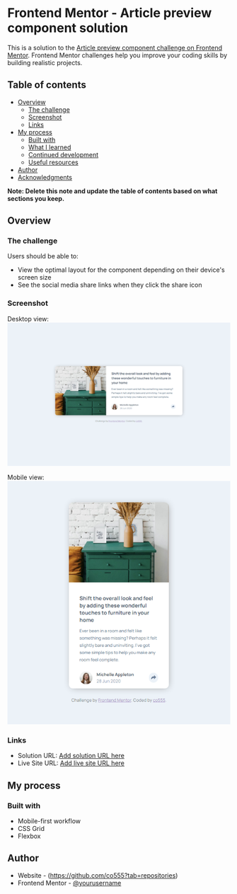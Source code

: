 # Frontend Mentor - Article preview component solution

This is a solution to the [Article preview component challenge on Frontend Mentor](https://www.frontendmentor.io/challenges/article-preview-component-dYBN_pYFT). Frontend Mentor challenges help you improve your coding skills by building realistic projects. 

## Table of contents

- [Overview](#overview)
  - [The challenge](#the-challenge)
  - [Screenshot](#screenshot)
  - [Links](#links)
- [My process](#my-process)
  - [Built with](#built-with)
  - [What I learned](#what-i-learned)
  - [Continued development](#continued-development)
  - [Useful resources](#useful-resources)
- [Author](#author)
- [Acknowledgments](#acknowledgments)

**Note: Delete this note and update the table of contents based on what sections you keep.**

## Overview

### The challenge

Users should be able to:

- View the optimal layout for the component depending on their device's screen size
- See the social media share links when they click the share icon

### Screenshot

Desktop view:
![](./images/co555-article-preview-component-desktop-view.png)

Mobile view:
![](./images/co555-article-preview-component-mobile-view.png)


### Links

- Solution URL: [Add solution URL here](https://www.frontendmentor.io/solutions/articlepreviewcomponent-with-flexbox-and-css-grid-6MrwnYVIS)
- Live Site URL: [Add live site URL here](https://co555.github.io/article-preview-component/)

## My process

### Built with

- Mobile-first workflow
- CSS Grid
- Flexbox

## Author

- Website - (https://github.com/co555?tab=repositories)
- Frontend Mentor - [@yourusername](https://www.frontendmentor.io/profile/co555)

